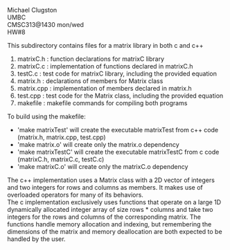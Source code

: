 Michael Clugston  
UMBC  
CMSC313@1430 mon/wed  
HW#8  

This subdirectory contains files for a matrix library in both c and c++


1. matrixC.h : function declarations for matrixC library
2. matrixC.c : implementation of functions declared in matrixC.h
3. testC.c : test code for matrixC library, including the provided equation
4. matrix.h : declarations of members for Matrix class
5. matrix.cpp : implementation of members declared in matrix.h
6. test.cpp : test code for the Matrix class, including the provided equation
7. makefile : makefile commands for compiling both programs


To build using the makefile: 
- 'make matrixTest' will create the executable matrixTest from c++ code (matrix.h, matrix.cpp, test.cpp)
- 'make matrix.o' will create only the matrix.o dependency
- 'make matrixTestC' will create the executable matrixTestC from c code (matrixC.h, matrixC.c, testC.c)
- 'make matrixC.o' will create only the matrixC.o dependency


The c++ implementation uses a Matrix class with a 2D vector of integers and two integers for rows and columns as members. It makes use of overloaded operators for many of its behaviors.  
The c implementation exclusively uses functions that operate on a large 1D dynamically allocated integer array of size rows * columns and take two integers for the rows and columns of the corresponding matrix. The functions handle memory allocation and indexing, but remembering the dimensions of the matrix and memory deallocation are both expected to be handled by the user.
